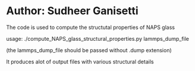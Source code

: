 # Author: Sudheer Ganisetti

The code is used to compute the structutal properties of NAPS glass

usage: ./compute_NAPS_glass_structural_properties.py  lammps_dump_file

(the lammps_dump_file should be passed without .dump extension)

It produces alot of output files with various structural details


